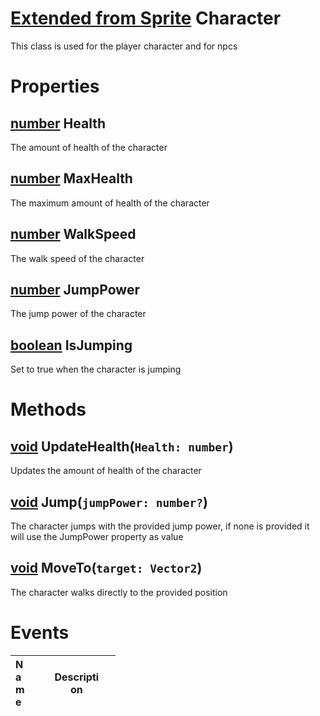 # [Extended from Sprite](Sprite.md) Character 
This class is used for the player character and for npcs
	 
# Properties

## [number](number.md) Health
The amount of health of the character
  
## [number](number.md) MaxHealth
The maximum amount of health of the character 
  
## [number](number.md) WalkSpeed
The walk speed of the character
  
## [number](number.md) JumpPower
The jump power of the character
  
## [boolean](boolean.md) IsJumping
Set to true when the character is jumping



# Methods

## [void](https://create.roblox.com/docs/scripting/luau/nil) UpdateHealth(`Health: number`) 
 Updates the amount of health of the character 
	
## [void](https://create.roblox.com/docs/scripting/luau/nil) Jump(`jumpPower: number?`) 
 The character jumps with the provided jump power, if none is provided it will use the JumpPower property as value 
	
## [void](https://create.roblox.com/docs/scripting/luau/nil) MoveTo(`target: Vector2`) 
 The character walks directly to the provided position
	

# Events
|<div style="width:20%; max-size: 20%">Name</div>|<div style="width:80%; max-size: 80%">Description</div>|
|---|---|




